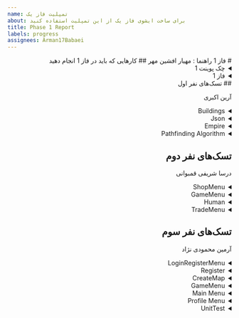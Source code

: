 ```yaml
---
name: تمپلیت فاز یک
about: برای ساخت ایشوی فاز یک از این تمپلیت استفاده کنید
title: Phase 1 Report
labels: progress
assignees: Arman17Babaei
---
```

<div dir="rtl" align='right'>
# فاز 1
راهنما : مهیار افشین مهر
## کارهایی که باید در فاز 1 انجام دهید
  
<details>
  <summary>چک پوینت 1</summary>
- کامل کردن منو ها (تمپلیت)
- قابلیت ساخت اکانت 
- وجود دیتابیس User ها
- پیاده کردن Map بازی و معماری(لزومی به پیاده سازی کامل نیست صرفا تقریبا مشخص باشد چه تابعایی و چه چیزهایی لازم است)
- کلاس های لازم برای Object های اولیه مثل یگان‌ها و ساختمان‌ها
  <div dir="ltr" align='right'>
  1. [ ] شروع نشده
  2. [ ] در حال انجام
  3. [ x] تمام شده
  </div>
</details>
<details>
  <summary>فاز 1</summary>
- موارد باقی مانده از پیاده سازی فاز اول پروژه
  
  <div  dir="ltr" align='right'>
  
  1. [ ] شروع نشده
  2. [ ] در حال انجام
  3. [x] تمام شده
     </div>
</details>
## تسک‌های نفر اول

  آرین اکبری
  <details>
  <summary>Buildings</summary>

  <div dir="ltr" align='right'>

  1. [ ] شروع نشده
  2. [ ] در حال انجام
  3. [x] تمام شده
  </div>
</details>
<details>
  <summary>Json</summary>

  <div dir="ltr" align='right'>
  1. [ ] شروع نشده
  2. [ ] در حال انجام
  3. [x] تمام شده
  </div>
</details>
  <details>
  <summary>Empire</summary>
  <div dir="ltr" align='right'>
  1. [ ] شروع نشده
  2. [ ] در حال انجام
  3. [x] تمام شده
  </div>
</details>
  <details>
  <summary>Pathfinding Algorithm</summary>
  <div dir="ltr" align='right'>
  1. [ ] شروع نشده
  2. [ ] در حال انجام
  3. [x] تمام شده
  </div>
</details>
  
## تسک‌های نفر دوم
درسا شریفی قمبوانی
<details>
  <summary>ShopMenu</summary>
  <div dir="ltr" align='right'>
  1. [ ] شروع نشده
  2. [ ] در حال انجام
  3. [x] تمام شده
  </div>
</details>
  <details>
  <summary>GameMenu</summary>

  <div dir="ltr" align='right'>

  1. [ ] شروع نشده
  2. [ ] در حال انجام
  3. [x] تمام شده
  </div>
</details>
   <details>
  <summary>Human</summary>

  <div dir="ltr" align='right'>

  1. [ ] شروع نشده
  2. [ ] در حال انجام
  3. [x] تمام شده
  </div>
</details>
   <details>
  <summary>TradeMenu</summary>

  <div dir="ltr" align='right'>

  1. [ ] شروع نشده
  2. [ ] در حال انجام
  3. [x] تمام شده
  </div>
</details>

## تسک‌های نفر سوم

  آرمین محمودی نژاد
<details>
  <summary>LoginRegisterMenu</summary>
  <div dir="ltr" align='right'>
  1. [ ] شروع نشده
  2. [ ] در حال انجام
  3. [x] تمام شده
  </div>
</details>
  <details>
  <summary>Register</summary>
  <div dir="ltr" align='right'>
  1. [ ] شروع نشده
  2. [ ] در حال انجام
  3. [x] تمام شده
  </div>
</details>
  <details>
  <summary>CreateMap</summary>
  <div dir="ltr" align='right'>
  1. [ ] شروع نشده
  2. [ ] در حال انجام
  3. [x] تمام شده
  </div>
</details>
  <details>
  <summary>GameMenu</summary>
  <div dir="ltr" align='right'>
  1. [ ] شروع نشده
  2. [ ] در حال انجام
  3. [x] تمام شده
  </div>
</details>
  <details>
  <summary>Main Menu</summary>
  <div dir="ltr" align='right'>
  1. [ ] شروع نشده
  2. [ ] در حال انجام
  3. [x] تمام شده
  </div>
</details>
  <details>
  <summary>Profile Menu</summary>
  <div dir="ltr" align='right'>
  1. [ ] شروع نشده
  2. [ ] در حال انجام
  3. [x] تمام شده
  </div>
</details>
<details>
  <summary>UnitTest</summary>
  <div dir="ltr" align='right'>
  1. [ ] شروع نشده
  2. [ ] در حال انجام
  3. [x] تمام شده
  </div>
</details>
</div>
